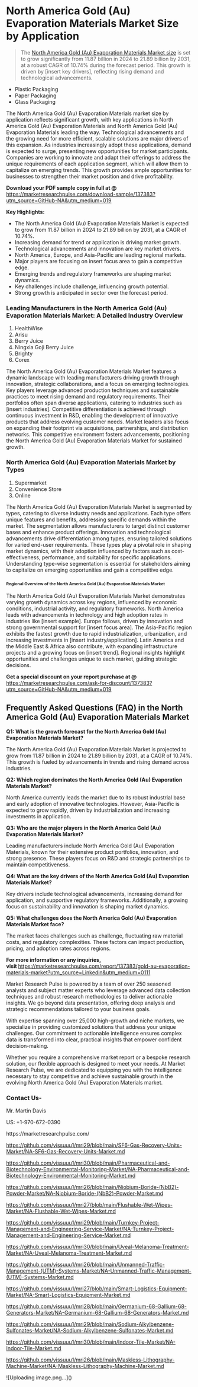 <h1>North America Gold (Au) Evaporation Materials Market&nbsp;Size by Application</h1><blockquote><p>The <a href="https://marketresearchpulse.com/download-sample/137383?utm_source=GitHub-NA&amp;utm_medium=019">North America Gold (Au) Evaporation Materials Market size</a> is set to grow significantly from 11.87 billion in 2024 to 21.89 billion by 2031, at a robust CAGR of 10.74% during the forecast period. This growth is driven by [insert key drivers], reflecting rising demand and technological advancements.</p></blockquote><ul><li>Plastic Packaging<li> Paper Packaging<li> Glass Packaging</li></ul><p>The North America Gold (Au) Evaporation Materials market size by application reflects significant growth, with key applications in North America Gold (Au) Evaporation Materials and North America Gold (Au) Evaporation Materials leading the way. Technological advancements and the growing need for more efficient, scalable solutions are major drivers of this expansion. As industries increasingly adopt these applications, demand is expected to surge, presenting new opportunities for market participants. Companies are working to innovate and adapt their offerings to address the unique requirements of each application segment, which will allow them to capitalize on emerging trends. This growth provides ample opportunities for businesses to strengthen their market position and drive profitability.</p><p><strong>Download your PDF sample copy in full at @ </strong><a href="https://marketresearchpulse.com/download-sample/137383?utm_source=GitHub-NA&amp;utm_medium=019">https://marketresearchpulse.com/download-sample/137383?utm_source=GitHub-NA&amp;utm_medium=019</a></p><p><strong>Key Highlights: </strong></p><ul><li>The North America Gold (Au) Evaporation Materials Market is expected to grow from 11.87 billion in 2024 to 21.89 billion by 2031, at a CAGR of 10.74%.</li><li>Increasing demand for trend or application is driving market growth.</li><li>Technological advancements and innovation are key market drivers.</li><li>North America, Europe, and Asia-Pacific are leading regional markets.</li><li>Major players are focusing on insert focus area to gain a competitive edge.</li><li>Emerging trends and regulatory frameworks are shaping market dynamics.</li><li>Key challenges include challenge, influencing growth potential.</li><li>Strong growth is anticipated in sector over the forecast period.</li></ul><h3>Leading Manufacturers in the North America Gold (Au) Evaporation Materials Market: A Detailed Industry Overview</h3><ol><li>HealthWise</li><li>Arisu</li><li>Berry Juice</li><li>Ningxia Goji Berry Juice</li><li>Brighty</li><li>Corex</li></ol><div class="flex max-w-full flex-col flex-grow"><div class="min-h-8 text-message flex w-full flex-col items-end gap-2 whitespace-normal break-words [.text-message+&amp;]:mt-5" dir="auto" data-message-author-role="assistant" data-message-id="fd8432e4-4910-450d-b182-61b7bfb0a01f" data-message-model-slug="gpt-4o"><div class="flex w-full flex-col gap-1 empty:hidden first:pt-[3px]"><div class="markdown prose w-full break-words dark:prose-invert light"><p>The North America Gold (Au) Evaporation Materials Market features a dynamic landscape with leading manufacturers driving growth through innovation, strategic collaborations, and a focus on emerging technologies. Key players leverage advanced production techniques and sustainable practices to meet rising demand and regulatory requirements. Their portfolios often span diverse applications, catering to industries such as [insert industries]. Competitive differentiation is achieved through continuous investment in R&amp;D, enabling the development of innovative products that address evolving customer needs. Market leaders also focus on expanding their footprint via acquisitions, partnerships, and distribution networks. This competitive environment fosters advancements, positioning the North America Gold (Au) Evaporation Materials Market for sustained growth.</p></div></div></div></div><h3>North America Gold (Au) Evaporation Materials Market by Types</h3><ol><li>Supermarket<li> Convenience Store<li> Online</li></ol><div class="flex max-w-full flex-col flex-grow"><div class="min-h-8 text-message flex w-full flex-col items-end gap-2 whitespace-normal break-words [.text-message+&amp;]:mt-5" dir="auto" data-message-author-role="assistant" data-message-id="084470be-0bb7-4664-bddf-5156b4f41249" data-message-model-slug="gpt-4o-mini"><div class="flex w-full flex-col gap-1 empty:hidden first:pt-[3px]"><div class="markdown prose w-full break-words dark:prose-invert light"><p>The North America Gold (Au) Evaporation Materials Market is segmented by types, catering to diverse industry needs and applications. Each type offers unique features and benefits, addressing specific demands within the market. The segmentation allows manufacturers to target distinct customer bases and enhance product offerings. Innovation and technological advancements drive differentiation among types, ensuring tailored solutions for varied end-user requirements. These types play a pivotal role in shaping market dynamics, with their adoption influenced by factors such as cost-effectiveness, performance, and suitability for specific applications. Understanding type-wise segmentation is essential for stakeholders aiming to capitalize on emerging opportunities and gain a competitive edge.</p></div></div></div></div><h3><span style="font-size: 11px;">Regional Overview of the North America Gold (Au) Evaporation Materials Market</span></h3><div class="flex max-w-full flex-col flex-grow"><div class="min-h-8 text-message flex w-full flex-col items-end gap-2 whitespace-normal break-words [.text-message+&amp;]:mt-5" dir="auto" data-message-author-role="assistant" data-message-id="e9038762-ce64-4e30-91c9-9bd413514231" data-message-model-slug="gpt-4o-mini"><div class="flex w-full flex-col gap-1 empty:hidden first:pt-[3px]"><div class="markdown prose w-full break-words dark:prose-invert light"><p>The North America Gold (Au) Evaporation Materials Market demonstrates varying growth dynamics across key regions, influenced by economic conditions, industrial activity, and regulatory frameworks. North America leads with advancements in technology and high adoption rates in industries like [insert example]. Europe follows, driven by innovation and strong governmental support for [insert focus area]. The Asia-Pacific region exhibits the fastest growth due to rapid industrialization, urbanization, and increasing investments in [insert industry/application]. Latin America and the Middle East &amp; Africa also contribute, with expanding infrastructure projects and a growing focus on [insert trend]. Regional insights highlight opportunities and challenges unique to each market, guiding strategic decisions.</p></div></div></div></div><p><strong>Get a special discount on your report purchase at @ </strong><a href="https://marketresearchpulse.com/ask-for-discount/137383?utm_source=GitHub-NA&amp;utm_medium=019">https://marketresearchpulse.com/ask-for-discount/137383?utm_source=GitHub-NA&amp;utm_medium=019</a></p><h2>Frequently Asked Questions (FAQ) in the North America Gold (Au) Evaporation Materials Market</h2><p><strong>Q1: What is the growth forecast for the North America Gold (Au) Evaporation Materials Market?</strong></p><p>The North America Gold (Au) Evaporation Materials Market is projected to grow from 11.87 billion in 2024 to 21.89 billion by 2031, at a CAGR of 10.74%. This growth is fueled by advancements in trends and rising demand across industries.</p><p><strong>Q2: Which region dominates the North America Gold (Au) Evaporation Materials Market?</strong></p><p>North America currently leads the market due to its robust industrial base and early adoption of innovative technologies. However, Asia-Pacific is expected to grow rapidly, driven by industrialization and increasing investments in application.</p><p><strong>Q3: Who are the major players in the North America Gold (Au) Evaporation Materials Market?</strong></p><p>Leading manufacturers include North America Gold (Au) Evaporation Materials, known for their extensive product portfolios, innovation, and strong presence. These players focus on R&amp;D and strategic partnerships to maintain competitiveness.</p><p><strong>Q4: What are the key drivers of the North America Gold (Au) Evaporation Materials Market?</strong></p><p>Key drivers include technological advancements, increasing demand for application, and supportive regulatory frameworks. Additionally, a growing focus on sustainability and innovation is shaping market dynamics.</p><p><strong>Q5: What challenges does the North America Gold (Au) Evaporation Materials Market face?</strong></p><p>The market faces challenges such as challenge, fluctuating raw material costs, and regulatory complexities. These factors can impact production, pricing, and adoption rates across regions.</p><p><strong>For more information or any inquiries, visit&nbsp;</strong><a href="https://marketresearchpulse.com/report/137383/gold-au-evaporation-materials-market?utm_source=Linkedin&utm_medium=0111">https://marketresearchpulse.com/report/137383/gold-au-evaporation-materials-market?utm_source=Linkedin&utm_medium=0111</a></p><p>Market Research Pulse is powered by a team of over 250 seasoned analysts and subject matter experts who leverage advanced data collection techniques and robust research methodologies to deliver actionable insights. We go beyond data presentation, offering deep analysis and strategic recommendations tailored to your business goals.</p><p>With expertise spanning over 25,000 high-growth and niche markets, we specialize in providing customized solutions that address your unique challenges. Our commitment to actionable intelligence ensures complex data is transformed into clear, practical insights that empower confident decision-making.</p><p>Whether you require a comprehensive market report or a bespoke research solution, our flexible approach is designed to meet your needs. At Market Research Pulse, we are dedicated to equipping you with the intelligence necessary to stay competitive and achieve sustainable growth in the evolving North America Gold (Au) Evaporation Materials market.</p><h3><strong>Contact Us-</strong></h3><p>Mr. Martin Davis</p><p>US: +1-970-672-0390</p><p>https://marketresearchpulse.com/</p><p><a href="https://github.com/vissuuu1/mri29/blob/main/SF6-Gas-Recovery-Units-Market/NA-SF6-Gas-Recovery-Units-Market.md">https://github.com/vissuuu1/mri29/blob/main/SF6-Gas-Recovery-Units-Market/NA-SF6-Gas-Recovery-Units-Market.md</a></p><p><a href="https://github.com/vissuuu1/mri30/blob/main/Pharmaceutical-and-Biotechnology-Environmental-Monitoring-Market/NA-Pharmaceutical-and-Biotechnology-Environmental-Monitoring-Market.md">https://github.com/vissuuu1/mri30/blob/main/Pharmaceutical-and-Biotechnology-Environmental-Monitoring-Market/NA-Pharmaceutical-and-Biotechnology-Environmental-Monitoring-Market.md</a></p><p><a href="https://github.com/vissuuu1/mri26/blob/main/Niobium-Boride-(NbB2)-Powder-Market/NA-Niobium-Boride-(NbB2)-Powder-Market.md">https://github.com/vissuuu1/mri26/blob/main/Niobium-Boride-(NbB2)-Powder-Market/NA-Niobium-Boride-(NbB2)-Powder-Market.md</a></p><p><a href="https://github.com/vissuuu1/mri27/blob/main/Flushable-Wet-Wipes-Market/NA-Flushable-Wet-Wipes-Market.md">https://github.com/vissuuu1/mri27/blob/main/Flushable-Wet-Wipes-Market/NA-Flushable-Wet-Wipes-Market.md</a></p><p><a href="https://github.com/vissuuu1/mri29/blob/main/Turnkey-Project-Management-and-Engineering-Service-Market/NA-Turnkey-Project-Management-and-Engineering-Service-Market.md">https://github.com/vissuuu1/mri29/blob/main/Turnkey-Project-Management-and-Engineering-Service-Market/NA-Turnkey-Project-Management-and-Engineering-Service-Market.md</a></p><p><a href="https://github.com/vissuuu1/mri30/blob/main/Uveal-Melanoma-Treatment-Market/NA-Uveal-Melanoma-Treatment-Market.md">https://github.com/vissuuu1/mri30/blob/main/Uveal-Melanoma-Treatment-Market/NA-Uveal-Melanoma-Treatment-Market.md</a></p><p><a href="https://github.com/vissuuu1/mri26/blob/main/Unmanned-Traffic-Management-(UTM)-Systems-Market/NA-Unmanned-Traffic-Management-(UTM)-Systems-Market.md">https://github.com/vissuuu1/mri26/blob/main/Unmanned-Traffic-Management-(UTM)-Systems-Market/NA-Unmanned-Traffic-Management-(UTM)-Systems-Market.md</a></p><p><a href="https://github.com/vissuuu1/mri27/blob/main/Smart-Logistics-Equipment-Market/NA-Smart-Logistics-Equipment-Market.md">https://github.com/vissuuu1/mri27/blob/main/Smart-Logistics-Equipment-Market/NA-Smart-Logistics-Equipment-Market.md</a></p><p><a href="https://github.com/vissuuu1/mri28/blob/main/Germanium-68-Gallium-68-Generators-Market/NA-Germanium-68-Gallium-68-Generators-Market.md">https://github.com/vissuuu1/mri28/blob/main/Germanium-68-Gallium-68-Generators-Market/NA-Germanium-68-Gallium-68-Generators-Market.md</a></p><p><a href="https://github.com/vissuuu1/mri29/blob/main/Sodium-Alkylbenzene-Sulfonates-Market/NA-Sodium-Alkylbenzene-Sulfonates-Market.md">https://github.com/vissuuu1/mri29/blob/main/Sodium-Alkylbenzene-Sulfonates-Market/NA-Sodium-Alkylbenzene-Sulfonates-Market.md</a></p><p><a href="https://github.com/vissuuu1/mri30/blob/main/Indoor-Tile-Market/NA-Indoor-Tile-Market.md">https://github.com/vissuuu1/mri30/blob/main/Indoor-Tile-Market/NA-Indoor-Tile-Market.md</a></p><p><a href="https://github.com/vissuuu1/mri26/blob/main/Maskless-Lithography-Machine-Market/NA-Maskless-Lithography-Machine-Market.md">https://github.com/vissuuu1/mri26/blob/main/Maskless-Lithography-Machine-Market/NA-Maskless-Lithography-Machine-Market.md</a></p>
![Uploading image.png…]()
